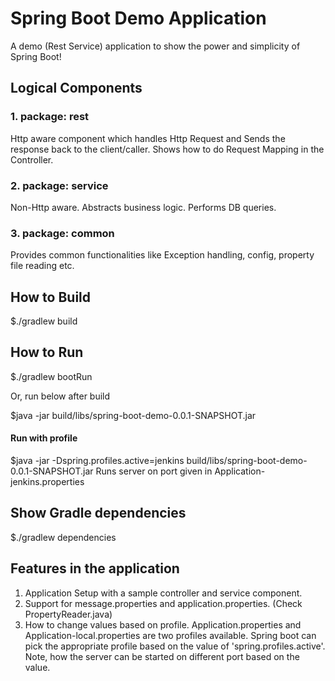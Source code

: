 # Spring Boot Demo Application
A demo (Rest Service) application to show the power and simplicity of Spring Boot!

## Logical Components
### 1. package: rest 
Http aware component which handles Http Request and Sends the response back to the client/caller.
Shows how to do Request Mapping in the Controller. 

### 2. package: service
Non-Http aware. Abstracts business logic. Performs DB queries.

### 3. package: common
Provides common functionalities like Exception handling, config, property file reading etc.

## How to Build
$./gradlew build

## How to Run
$./gradlew bootRun

Or, run below after build

$java -jar build/libs/spring-boot-demo-0.0.1-SNAPSHOT.jar

#### Run with profile
$java -jar -Dspring.profiles.active=jenkins build/libs/spring-boot-demo-0.0.1-SNAPSHOT.jar
Runs server on port given in Application-jenkins.properties

## Show Gradle dependencies
$./gradlew dependencies 


## Features in the application
1. Application Setup with a sample controller and service component. 
2. Support for message.properties and application.properties. (Check PropertyReader.java)
3. How to change values based on profile. Application.properties and Application-local.properties are two profiles available. Spring boot can pick the appropriate profile based on the value of 'spring.profiles.active'.
Note, how the server can be started on different port based on the value. 

